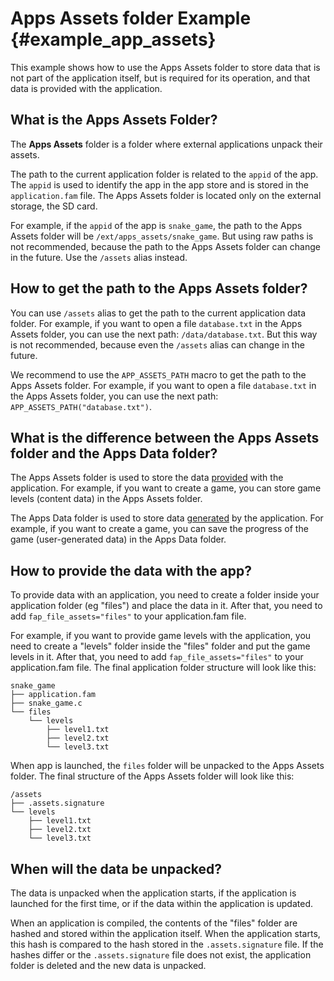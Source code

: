 # Apps Assets folder Example {#example_app_assets}

This example shows how to use the Apps Assets folder to store data that is not part of the application itself, but is required for its operation, and that data is provided with the application.

## What is the Apps Assets Folder?

The **Apps Assets** folder is a folder where external applications unpack their assets.

The path to the current application folder is related to the `appid` of the app. The `appid` is used to identify the app in the app store and is stored in the `application.fam` file. 
The Apps Assets folder is located only on the external storage, the SD card.

For example, if the `appid` of the app is `snake_game`, the path to the Apps Assets folder will be `/ext/apps_assets/snake_game`. But using raw paths is not recommended, because the path to the Apps Assets folder can change in the future. Use the `/assets` alias instead.

## How to get the path to the Apps Assets folder?

You can use `/assets` alias to get the path to the current application data folder. For example, if you want to open a file `database.txt` in the Apps Assets folder, you can use the next path: `/data/database.txt`. But this way is not recommended, because even the `/assets` alias can change in the future.

We recommend to use the `APP_ASSETS_PATH` macro to get the path to the Apps Assets folder. For example, if you want to open a file `database.txt` in the Apps Assets folder, you can use the next path: `APP_ASSETS_PATH("database.txt")`.

## What is the difference between the Apps Assets folder and the Apps Data folder?

The Apps Assets folder is used to store the data <u>provided</u> with the application. For example, if you want to create a game, you can store game levels (content data) in the Apps Assets folder.

The Apps Data folder is used to store data <u>generated</u> by the application. For example, if you want to create a game, you can save the progress of the game (user-generated data) in the Apps Data folder.

## How to provide the data with the app?

To provide data with an application, you need to create a folder inside your application folder (eg "files") and place the data in it. After that, you need to add `fap_file_assets="files"` to your application.fam file.

For example, if you want to provide game levels with the application, you need to create a "levels" folder inside the "files" folder and put the game levels in it. After that, you need to add `fap_file_assets="files"` to your application.fam file. The final application folder structure will look like this:

```
snake_game
├── application.fam
├── snake_game.c
└── files
    └── levels
        ├── level1.txt
        ├── level2.txt
        └── level3.txt
```

When app is launched, the `files` folder will be unpacked to the Apps Assets folder. The final structure of the Apps Assets folder will look like this:

```
/assets
├── .assets.signature
└── levels
    ├── level1.txt
    ├── level2.txt
    └── level3.txt
```

## When will the data be unpacked?

The data is unpacked when the application starts, if the application is launched for the first time, or if the data within the application is updated.

When an application is compiled, the contents of the "files" folder are hashed and stored within the application itself. When the application starts, this hash is compared to the hash stored in the `.assets.signature` file. If the hashes differ or the `.assets.signature` file does not exist, the application folder is deleted and the new data is unpacked.
